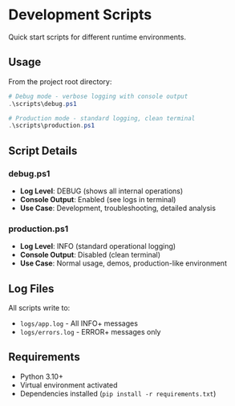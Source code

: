 # Development Scripts

Quick start scripts for different runtime environments.

## Usage

From the project root directory:

```powershell
# Debug mode - verbose logging with console output
.\scripts\debug.ps1

# Production mode - standard logging, clean terminal
.\scripts\production.ps1
```

## Script Details

### debug.ps1
- **Log Level**: DEBUG (shows all internal operations)
- **Console Output**: Enabled (see logs in terminal)
- **Use Case**: Development, troubleshooting, detailed analysis

### production.ps1  
- **Log Level**: INFO (standard operational logging)
- **Console Output**: Disabled (clean terminal)
- **Use Case**: Normal usage, demos, production-like environment

## Log Files

All scripts write to:
- `logs/app.log` - All INFO+ messages
- `logs/errors.log` - ERROR+ messages only

## Requirements

- Python 3.10+
- Virtual environment activated
- Dependencies installed (`pip install -r requirements.txt`)
